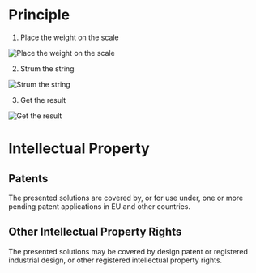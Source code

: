 # Principle

1. Place the weight on the scale

![Place the weight on the scale](http://sonicscales.com/img/scales1.svg)


2. Strum the string

![Strum the string](http://sonicscales.com/img/scales2.svg)


3. Get the result

![Get the result](http://sonicscales.com/img/scales3.svg)

# Intellectual Property
## Patents
The presented solutions are covered by, or for use under, one or more pending patent applications in EU and other countries.

## Other Intellectual Property Rights
The presented solutions may be covered by design patent or registered industrial design, or other registered intellectual property rights.
